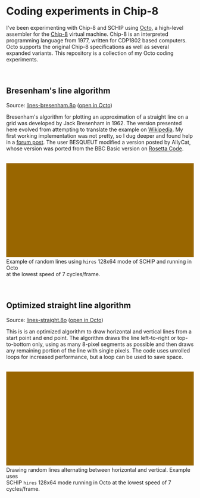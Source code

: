 &nbsp;  

# Coding experiments in Chip-8

I've been experimenting with Chip-8 and SCHIP using
[Octo](https://johnearnest.github.io/Octo/index.html), a high-level assembler for the
[Chip-8](https://en.wikipedia.org/wiki/CHIP-8) virtual machine.
Chip-8 is an interpreted programming language from 1977, written for CDP1802 based computers.
Octo supports the original Chip-8 specifications as well as several expanded variants.
This repository is a collection of my Octo coding experiments.  
&nbsp;  
&nbsp;  

## Bresenham's line algorithm

Source: [lines-bresenham.8o](./lines-bresenham.8o) ([open in Octo](https://johnearnest.github.io/Octo/index.html?key=Pwickczd))

Bresenham's algorithm for plotting an approximation of a straight line on a grid was developed by Jack Bresenham in 1962.
The version presented here evolved from attempting to translate the example on
[Wikipedia](https://en.wikipedia.org/wiki/Bresenham%27s_line_algorithm).
My first working implementation was not pretty, so I dug deeper and found help in a
[forum post](https://picaxeforum.co.uk/threads/converting-bresenhams-line-plotting-algorithm.29536/).
The user BESQUEUT modified a version posted by AllyCat, whose version was ported from the BBC Basic version on
[Rosetta Code](https://rosettacode.org/wiki/Bitmap/Bresenham%27s_line_algorithm#BBC_BASIC).  
&nbsp;  

![GIF recording of Bresenham's line algorithm in Octo](./images/lines-bresenham.gif)  
Example of random lines using `hires` 128x64 mode of SCHIP and running in Octo  
at the lowest speed of 7 cycles/frame.  
&nbsp;  
&nbsp;  

## Optimized straight line algorithm

Source: [lines-straight.8o](./lines-straight.8o) ([open in Octo](https://johnearnest.github.io/Octo/index.html?key=ja48Ijj5))

This is is an optimized algorithm to draw horizontal and vertical lines from a start point and end point.
The algorithm draws the line left-to-right or top-to-bottom only, using as many 8-pixel segments as possible and then draws any
remaining portion of the line with single pixels. The code uses unrolled loops for increased performance, but a loop can
be used to save space.  
&nbsp;  

![GIF recording of optimized straight line algorithm in Octo](./images/lines-straight.gif)  
Drawing random lines alternating between horizontal and vertical. Example uses  
SCHIP `hires` 128x64 mode running in Octo at the lowest speed of 7 cycles/frame.